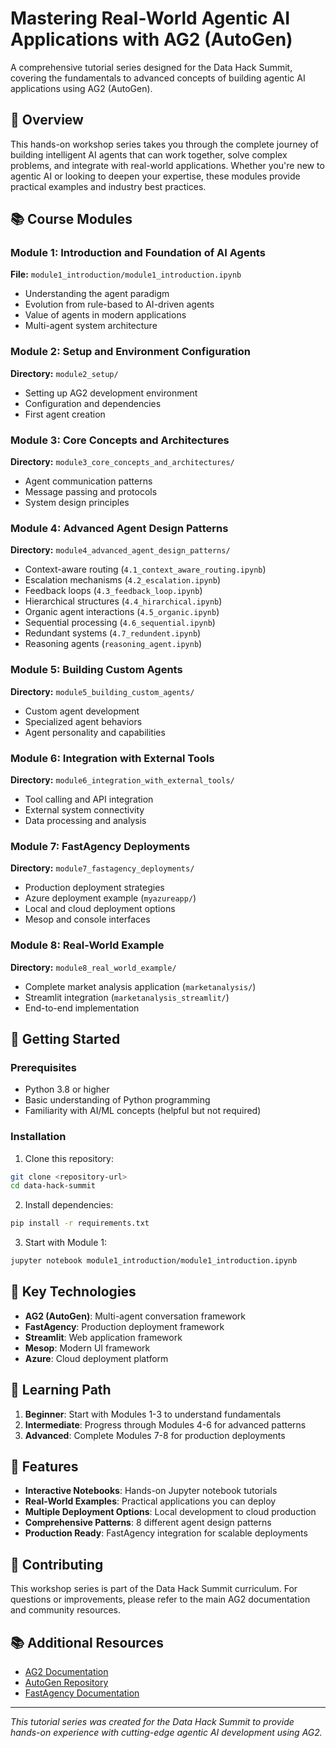 # Mastering Real-World Agentic AI Applications with AG2 (AutoGen)

A comprehensive tutorial series designed for the Data Hack Summit, covering the fundamentals to advanced concepts of building agentic AI applications using AG2 (AutoGen).

## 🎯 Overview

This hands-on workshop series takes you through the complete journey of building intelligent AI agents that can work together, solve complex problems, and integrate with real-world applications. Whether you're new to agentic AI or looking to deepen your expertise, these modules provide practical examples and industry best practices.

## 📚 Course Modules

### Module 1: Introduction and Foundation of AI Agents
**File:** `module1_introduction/module1_introduction.ipynb`
- Understanding the agent paradigm
- Evolution from rule-based to AI-driven agents
- Value of agents in modern applications
- Multi-agent system architecture

### Module 2: Setup and Environment Configuration
**Directory:** `module2_setup/`
- Setting up AG2 development environment
- Configuration and dependencies
- First agent creation

### Module 3: Core Concepts and Architectures
**Directory:** `module3_core_concepts_and_architectures/`
- Agent communication patterns
- Message passing and protocols
- System design principles

### Module 4: Advanced Agent Design Patterns
**Directory:** `module4_advanced_agent_design_patterns/`
- Context-aware routing (`4.1_context_aware_routing.ipynb`)
- Escalation mechanisms (`4.2_escalation.ipynb`)
- Feedback loops (`4.3_feedback_loop.ipynb`)
- Hierarchical structures (`4.4_hirarchical.ipynb`)
- Organic agent interactions (`4.5_organic.ipynb`)
- Sequential processing (`4.6_sequential.ipynb`)
- Redundant systems (`4.7_redundent.ipynb`)
- Reasoning agents (`reasoning_agent.ipynb`)

### Module 5: Building Custom Agents
**Directory:** `module5_building_custom_agents/`
- Custom agent development
- Specialized agent behaviors
- Agent personality and capabilities

### Module 6: Integration with External Tools
**Directory:** `module6_integration_with_external_tools/`
- Tool calling and API integration
- External system connectivity
- Data processing and analysis

### Module 7: FastAgency Deployments
**Directory:** `module7_fastagency_deployments/`
- Production deployment strategies
- Azure deployment example (`myazureapp/`)
- Local and cloud deployment options
- Mesop and console interfaces

### Module 8: Real-World Example
**Directory:** `module8_real_world_example/`
- Complete market analysis application (`marketanalysis/`)
- Streamlit integration (`marketanalysis_streamlit/`)
- End-to-end implementation

## 🚀 Getting Started

### Prerequisites
- Python 3.8 or higher
- Basic understanding of Python programming
- Familiarity with AI/ML concepts (helpful but not required)

### Installation

1. Clone this repository:
```bash
git clone <repository-url>
cd data-hack-summit
```

2. Install dependencies:
```bash
pip install -r requirements.txt
```

3. Start with Module 1:
```bash
jupyter notebook module1_introduction/module1_introduction.ipynb
```

## 🔧 Key Technologies

- **AG2 (AutoGen)**: Multi-agent conversation framework
- **FastAgency**: Production deployment framework
- **Streamlit**: Web application framework
- **Mesop**: Modern UI framework
- **Azure**: Cloud deployment platform

## 📖 Learning Path

1. **Beginner**: Start with Modules 1-3 to understand fundamentals
2. **Intermediate**: Progress through Modules 4-6 for advanced patterns
3. **Advanced**: Complete Modules 7-8 for production deployments

## 🎨 Features

- **Interactive Notebooks**: Hands-on Jupyter notebook tutorials
- **Real-World Examples**: Practical applications you can deploy
- **Multiple Deployment Options**: Local development to cloud production
- **Comprehensive Patterns**: 8 different agent design patterns
- **Production Ready**: FastAgency integration for scalable deployments

## 🤝 Contributing

This workshop series is part of the Data Hack Summit curriculum. For questions or improvements, please refer to the main AG2 documentation and community resources.

## 📚 Additional Resources

- [AG2 Documentation](https://ag2ai.github.io/ag2/)
- [AutoGen Repository](https://github.com/ag2ai/ag2)
- [FastAgency Documentation](https://fastagency.ai/)

---

*This tutorial series was created for the Data Hack Summit to provide hands-on experience with cutting-edge agentic AI development using AG2.*
